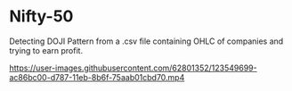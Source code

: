 
# Nifty-50
Detecting DOJI Pattern from a .csv file containing OHLC of companies and trying to earn profit. 

https://user-images.githubusercontent.com/62801352/123549699-ac86bc00-d787-11eb-8b6f-75aab01cbd70.mp4

